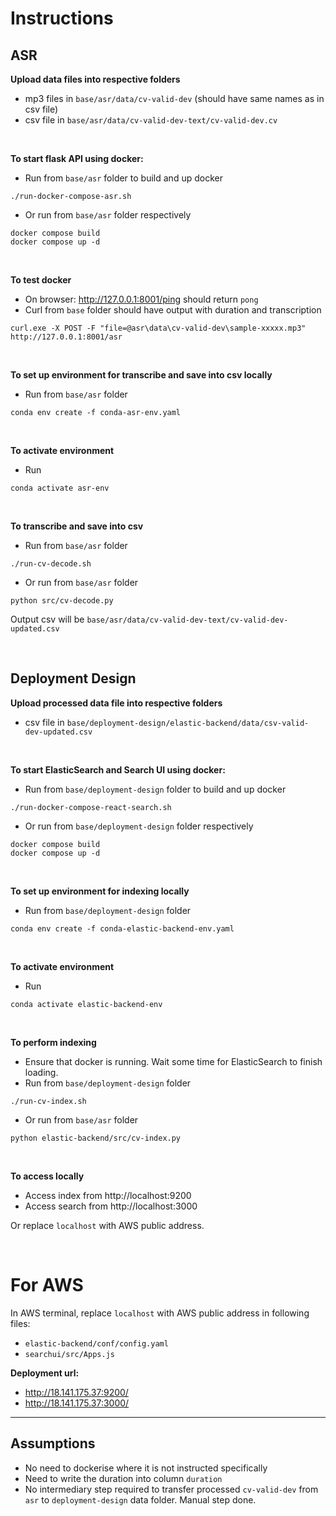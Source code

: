 # Instructions


## ASR

**Upload data files into respective folders**
- mp3 files in `base/asr/data/cv-valid-dev` (should have same names as in csv file)
- csv file in `base/asr/data/cv-valid-dev-text/cv-valid-dev.cv`

<br>

**To start flask API using docker:**
- Run from `base/asr` folder to build and up docker
```
./run-docker-compose-asr.sh
```
- Or run from `base/asr` folder respectively

```
docker compose build
docker compose up -d
```

<br>

**To test docker**
- On browser: http://127.0.0.1:8001/ping should return `pong`
- Curl from `base` folder should have output with duration and transcription

```
curl.exe -X POST -F "file=@asr\data\cv-valid-dev\sample-xxxxx.mp3" http://127.0.0.1:8001/asr
```

<br>

**To set up environment for transcribe and save into csv locally**
- Run from `base/asr` folder

```
conda env create -f conda-asr-env.yaml
```

<br>

**To activate environment**
- Run

```
conda activate asr-env
```

<br>

**To transcribe and save into csv**
- Run from `base/asr` folder
```
./run-cv-decode.sh
```

- Or run from `base/asr` folder
```
python src/cv-decode.py
```

Output csv will be `base/asr/data/cv-valid-dev-text/cv-valid-dev-updated.csv`

<br>


## Deployment Design

**Upload processed data file into respective folders**
- csv file in `base/deployment-design/elastic-backend/data/csv-valid-dev-updated.csv`

<br>

**To start ElasticSearch and Search UI using docker:**
- Run from `base/deployment-design` folder to build and up docker
```
./run-docker-compose-react-search.sh
```
- Or run from `base/deployment-design` folder respectively

```
docker compose build
docker compose up -d
```

<br>

**To set up environment for indexing locally**
- Run from `base/deployment-design` folder

```
conda env create -f conda-elastic-backend-env.yaml
```

<br>

**To activate environment**
- Run

```
conda activate elastic-backend-env
```

<br>

**To perform indexing**
- Ensure that docker is running. Wait some time for ElasticSearch to finish loading.
- Run from `base/deployment-design` folder
```
./run-cv-index.sh
```

- Or run from `base/asr` folder
```
python elastic-backend/src/cv-index.py
```

<br>

**To access locally**
- Access index from http://localhost:9200
- Access search from http://localhost:3000

Or replace `localhost` with AWS public address.

<br>

# For AWS

In AWS terminal, replace `localhost` with AWS public address in following files:
- `elastic-backend/conf/config.yaml`
- `searchui/src/Apps.js`

**Deployment url:**
- http://18.141.175.37:9200/
- http://18.141.175.37:3000/

---

## Assumptions
- No need to dockerise where it is not instructed specifically
- Need to write the duration into column `duration`
- No intermediary step required to transfer processed `cv-valid-dev` from `asr` to `deployment-design` data folder. Manual step done.
